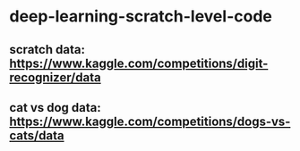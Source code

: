 # deep-learning-scratch-level-code

## scratch data: https://www.kaggle.com/competitions/digit-recognizer/data

## cat vs dog data: https://www.kaggle.com/competitions/dogs-vs-cats/data
